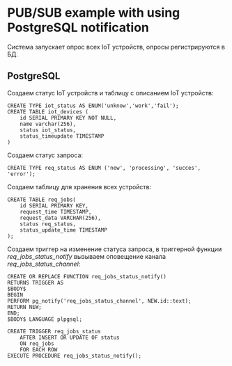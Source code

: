 # PUB/SUB example with using PostgreSQL notification
Система запускает опрос всех IoT устройств, опросы регистрируются в БД.


## PostgreSQL 
Создаем статус IoT устройств и таблицу с описанием IoT устройств:
```
CREATE TYPE iot_status AS ENUM('unknow','work','fail');
CREATE TABLE iot_devices (
	id SERIAL PRIMARY KEY NOT NULL,
	name varchar(256),
	status iot_status,
	status_timeupdate TIMESTAMP
)
```
Создаем статус запроса:
```
CREATE TYPE req_status AS ENUM ('new', 'processing', 'succes', 'error');
```
Создаем таблицу для хранения всех устройств:
```
CREATE TABLE req_jobs(
	id SERIAL PRIMARY KEY,
	request_time TIMESTAMP,
	request_data VARCHAR(256),
	status req_status,
	status_update_time TIMESTAMP
);
```
Создаем триггер на изменение статуса запроса, в триггерной функции *req_jobs_status_notify* вызываем оповещение канала *req_jobs_status_channel*:
```
CREATE OR REPLACE FUNCTION req_jobs_status_notify() 
RETURNS TRIGGER AS
$BODY$
BEGIN
PERFORM pg_notify('req_jobs_status_channel', NEW.id::text);
RETURN NEW;
END;
$BODY$ LANGUAGE plpgsql;

CREATE TRIGGER req_jobs_status
	AFTER INSERT OR UPDATE OF status
	ON req_jobs
	FOR EACH ROW
EXECUTE PROCEDURE req_jobs_status_notify();
```
